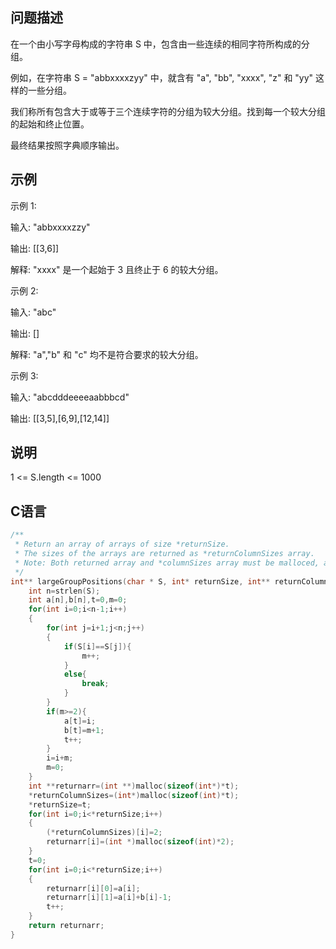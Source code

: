 问题描述
----------------
在一个由小写字母构成的字符串 S 中，包含由一些连续的相同字符所构成的分组。

例如，在字符串 S = "abbxxxxzyy" 中，就含有 "a", "bb", "xxxx", "z" 和 "yy" 这样的一些分组。

我们称所有包含大于或等于三个连续字符的分组为较大分组。找到每一个较大分组的起始和终止位置。

最终结果按照字典顺序输出。

示例
----------------
示例 1:

输入: "abbxxxxzzy"

输出: [[3,6]]

解释: "xxxx" 是一个起始于 3 且终止于 6 的较大分组。

示例 2:

输入: "abc"

输出: []

解释: "a","b" 和 "c" 均不是符合要求的较大分组。

示例 3:

输入: "abcdddeeeeaabbbcd"

输出: [[3,5],[6,9],[12,14]]


说明
-----------------
1 <= S.length <= 1000

C语言
--------------
```C
/**
 * Return an array of arrays of size *returnSize.
 * The sizes of the arrays are returned as *returnColumnSizes array.
 * Note: Both returned array and *columnSizes array must be malloced, assume caller calls free().
 */
int** largeGroupPositions(char * S, int* returnSize, int** returnColumnSizes){
    int n=strlen(S);
    int a[n],b[n],t=0,m=0;
    for(int i=0;i<n-1;i++)
    {
        for(int j=i+1;j<n;j++)
        {
            if(S[i]==S[j]){
                m++;
            }
            else{
                break;
            }
        }
        if(m>=2){
            a[t]=i;
            b[t]=m+1;
            t++;
        }
        i=i+m;
        m=0;
    }
    int **returnarr=(int **)malloc(sizeof(int*)*t);
    *returnColumnSizes=(int*)malloc(sizeof(int)*t);
    *returnSize=t;
    for(int i=0;i<*returnSize;i++)
    {
        (*returnColumnSizes)[i]=2;
        returnarr[i]=(int *)malloc(sizeof(int)*2);
    }
    t=0;
    for(int i=0;i<*returnSize;i++)
    {
        returnarr[i][0]=a[i];
        returnarr[i][1]=a[i]+b[i]-1;
        t++;
    }
    return returnarr;
}
